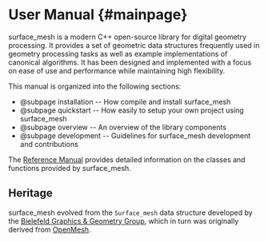 # User Manual {#mainpage}

surface_mesh is a modern C++ open-source library for digital geometry processing. It
provides a set of geometric data structures frequently used in geometry
processing tasks as well as example implementations of canonical algorithms. It
has been designed and implemented with a focus on ease of use and performance
while maintaining high flexibility.

This manual is organized into the following sections:

- @subpage installation -- How compile and install surface_mesh
- @subpage quickstart -- How easily to setup your own project using surface_mesh
- @subpage overview -- An overview of the library components
- @subpage development -- Guidelines for surface_mesh development and contributions

The [Reference Manual](./annotated.html) provides detailed information on the
classes and functions provided by surface_mesh.

## Heritage

surface_mesh evolved from the `Surface_mesh` data structure developed by
the [Bielefeld Graphics & Geometry Group](http://graphics.uni-bielefeld.de),
which in turn was originally derived from [OpenMesh](http://www.openmesh.org).
